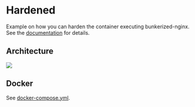 # Hardened

Example on how you can harden the container executing bunkerized-nginx. See the [documentation](https://bunkerized-nginx.readthedocs.io/en/latest/security_tuning.html#container-hardening) for details.

## Architecture

<img src="https://github.com/bunkerity/bunkerized-nginx/blob/master/examples/hardened/architecture.png?raw=true" />

## Docker

See [docker-compose.yml](https://github.com/bunkerity/bunkerized-nginx/blob/master/examples/hardened/docker-compose.yml).
